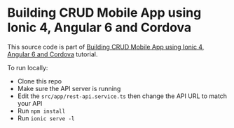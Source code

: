 # Building CRUD Mobile App using Ionic 4, Angular 6 and Cordova

This source code is part of [Building CRUD Mobile App using Ionic 4, Angular 6 and Cordova](https://www.djamware.com/post/5b5cffaf80aca707dd4f65aa/building-crud-mobile-app-using-ionic-4-angular-6-and-cordova) tutorial.

To run locally:

* Clone this repo
* Make sure the API server is running
* Edit the `src/app/rest-api.service.ts` then change the API URL to match your API
* Run `npm install`
* Run `ionic serve -l`
